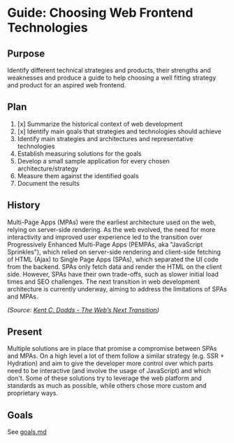 # Guide: Choosing Web Frontend Technologies

## Purpose

Identify different technical strategies and products, their strengths and weaknesses and produce a guide to help choosing a well fitting strategy and product for an aspired web frontend.

## Plan

1. [x] Summarize the historical context of web development
2. [x] Identify main goals that strategies and technologies should achieve
3. Identify main strategies and architectures and representative technologies
4. Establish measuring solutions for the goals
5. Develop a small sample application for every chosen architecture/strategy
6. Measure them against the identified goals
7. Document the results

## History

Multi-Page Apps (MPAs) were the earliest architecture used on the web, relying on server-side rendering. As the web evolved, the need for more interactivity and improved user experience led to the transition over Progressively Enhanced Multi-Page Apps (PEMPAs, aka "JavaScript Sprinkles"), which relied on server-side rendering and client-side fetching of HTML (Ajax) to Single Page Apps (SPAs), which separated the UI code from the backend. SPAs only fetch data and render the HTML on the client side. However, SPAs have their own trade-offs, such as slower initial load times and SEO challenges. The next transition in web development architecture is currently underway, aiming to address the limitations of SPAs and MPAs.

*(Source: [Kent C. Dodds - The Web’s Next Transition](https://www.epicweb.dev/the-webs-next-transition))*

## Present

Multiple solutions are in place that promise a compromise between SPAs and MPAs. On a high level a lot of them follow a similar strategy (e.g. SSR + Hydration) and aim to give the developer more control over which parts need to be interactive (and involve the usage of JavaScript) and which don't. Some of these solutions try to leverage the web platform and standards as much as possible, while others chose more custom and proprietary ways.

## Goals

See [goals.md](docs/goals.md)